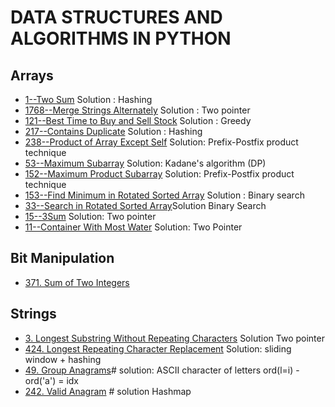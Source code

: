 # DATA STRUCTURES AND ALGORITHMS IN PYTHON

## Arrays
- [1--Two Sum](leetcode/1.py) Solution : Hashing
- [1768--Merge Strings Alternately](leetcode/1768.py) Solution : Two pointer
- [121--Best Time to Buy and Sell Stock](leetcode/121.py) Solution : Greedy
- [217--Contains Duplicate](leetcode/217.py) Solution : Hashing
- [238--Product of Array Except Self](leetcode/238.py) Solution: Prefix-Postfix product technique
- [53--Maximum Subarray](leetcode/53.py) Solution: Kadane's algorithm (DP)
- [152--Maximum Product Subarray](leetcode/152.py) Solution: Prefix-Postfix product technique
- [153--Find Minimum in Rotated Sorted Array](leetcode/153.py) Solution : Binary search
- [33--Search in Rotated Sorted Array](leetcode/33.py)Solution Binary Search
- [15--3Sum](leetcode/15.py) Solution: Two pointer
- [11--Container With Most Water](leetcode/11.py) Solution: Two Pointer

## Bit Manipulation
- [371. Sum of Two Integers](leetcode/371.py)

## Strings
- [3. Longest Substring Without Repeating Characters](leetcode/3.py) Solution Two pointer
- [ 424. Longest Repeating Character Replacement](leetcode/424.py) Solution: sliding window + hashing
- [49. Group Anagrams](leetcode/49.py)# solution: ASCII character of letters ord(l=i) - ord('a') = idx
- [242. Valid Anagram](leetcode/242.py) # solution Hashmap

